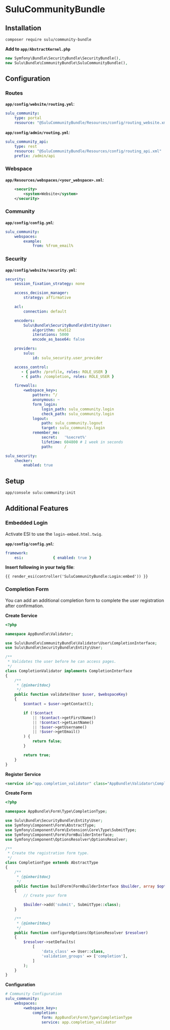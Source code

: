 # SuluCommunityBundle

## Installation

```
composer require sulu/community-bundle
```

**Add to `app/AbstractKernel.php`**

```php
new Symfony\Bundle\SecurityBundle\SecurityBundle(),
new Sulu\Bundle\CommunityBundle\SuluCommunityBundle(),
```

## Configuration

### Routes

**`app/config/website/routing.yml`**:

```yml
sulu_community:
    type: portal
    resource: "@SuluCommunityBundle/Resources/config/routing_website.xml"
```

**`app/config/admin/routing.yml`**:

```yml
sulu_community_api:
    type: rest
    resource: "@SuluCommunityBundle/Resources/config/routing_api.xml"
    prefix: /admin/api
```

### Webspace

**`app/Resources/webspaces/<your_webspace>.xml`**:

```xml
    <security>
        <system>Website</system>
    </security>
```

### Community

**`app/config/config.yml`**:

```yml
sulu_community:
    webspaces:
        example:
            from: %from_email%
```

### Security

**`app/config/website/security.yml`**:

```yml
security:
    session_fixation_strategy: none

    access_decision_manager:
        strategy: affirmative

    acl:
        connection: default

    encoders:
        Sulu\Bundle\SecurityBundle\Entity\User:
            algorithm: sha512
            iterations: 5000
            encode_as_base64: false

    providers:
        sulu:
            id: sulu_security.user_provider

    access_control:
       - { path: /profile, roles: ROLE_USER }
       - { path: /completion, roles: ROLE_USER }

    firewalls:
        <webspace_key>:
            pattern: ^/
            anonymous: ~
            form_login:
                login_path: sulu_community.login
                check_path: sulu_community.login
            logout:
                path: sulu_community.logout
                target: sulu_community.login
            remember_me:
                secret:   '%secret%'
                lifetime: 604800 # 1 week in seconds
                path:     /

sulu_security:
    checker:
        enabled: true
```

## Setup

```bash
app/console sulu:community:init
```

## Additional Features

### Embedded Login

Activate ESI to use the `login-embed.html.twig`.

**`app/config/config.yml`**:

```yml
framework:
    esi:             { enabled: true }
```

**Insert following in your twig file**:

```twig
{{ render_esi(controller('SuluCommunityBundle:Login:embed')) }}
```

### Completion Form

You can add an additional completion form to complete the user registration after confirmation.

**Create Service**

```php
<?php

namespace AppBundle\Validator;

use Sulu\Bundle\CommunityBundle\Validator\User\CompletionInterface;
use Sulu\Bundle\SecurityBundle\Entity\User;

/**
 * Validates the user before he can access pages.
 */
class CompletionValidator implements CompletionInterface
{
    /**
     * {@inheritdoc}
     */
    public function validate(User $user, $webspaceKey)
    {
        $contact = $user->getContact();

        if (!$contact
            || !$contact->getFirstName()
            || !$contact->getLastName()
            || !$user->getUsername()
            || !$user->getEmail()
        ) {
            return false;
        }

        return true;
    }
}
```

**Register Service**

```xml
<service id="app.completion_validator" class="AppBundle\Validator\CompletionValidator" />
```

**Create Form**

```php
<?php

namespace AppBundle\Form\Type\CompletionType;

use Sulu\Bundle\SecurityBundle\Entity\User;
use Symfony\Component\Form\AbstractType;
use Symfony\Component\Form\Extension\Core\Type\SubmitType;
use Symfony\Component\Form\FormBuilderInterface;
use Symfony\Component\OptionsResolver\OptionsResolver;

/**
 * Create the registration form type.
 */
class CompletionType extends AbstractType
{
    /**
     * {@inheritdoc}
     */
    public function buildForm(FormBuilderInterface $builder, array $options)
    {
        // Create your form

        $builder->add('submit', SubmitType::class);
    }

    /**
     * {@inheritdoc}
     */
    public function configureOptions(OptionsResolver $resolver)
    {
        $resolver->setDefaults(
            [
                'data_class' => User::class,
                'validation_groups' => ['completion'],
            ]
        );
    }
}
```

**Configuration**

```yml
# Community Configuration
sulu_community:
    webspaces:
        <webspace_key>:
            completion:
                form: AppBundle\Form\Type\CompletionType
                service: app.completion_validator
```
